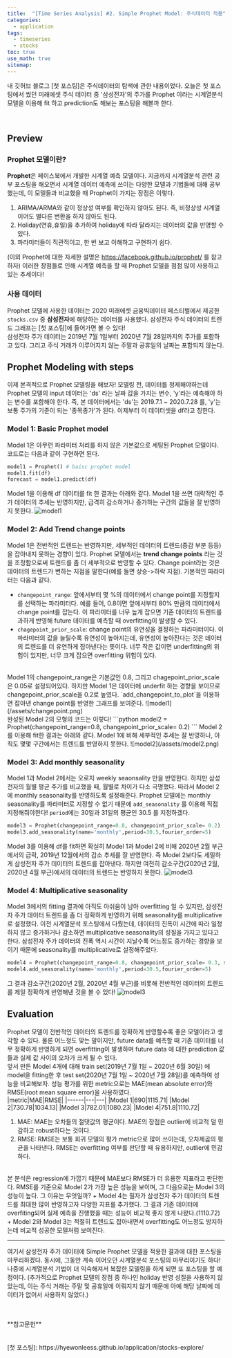 ```yaml
---
title:  "[Time Series Analysis] #2. Simple Prophet Model: 주식데이터 적용"
categories:
  - application
tags:
  - timeseries
  - stocks
toc: true
use_math: true
sitemap: 
---
```


내 깃허브 블로그 [첫 포스팅]은 주식데이터의 탐색에 관한 내용이었다. 오늘은 첫 포스팅에서 썼던 미래에셋 주식 데이터 중 '삼성전자'의 주가를 Prophet 이라는 시계열분석 모델을 이용해
fit 하고 prediction도 해보는 포스팅을 해볼까 한다. 

<br>

## Preview
### Prophet 모델이란?
**Prophet**은 페이스북에서 개발한 시계열 예측 모델이다. 지금까지 시계열분석 관련 공부 포스팅을 해오면서 시계열 데이터 예측에 쓰이는 다양한 모델과 기법들에 대해 공부했는데, 이 모델들과
비교했을 때 Prophet이 가지는 장점은 이렇다.
 1) ARIMA/ARMA와 같이 정상성 여부를 확인하지 않아도 된다. 즉, 비정상성 시계열이어도 별다른 변환을 하지 않아도 된다.
 2) Holiday(연휴,휴일)을 추가하여 holiday에 따라 달라지는 데이터의 값을 반영할 수 있다.
 3) 파라미터들이 직관적이고, 한 번 보고 이해하고 구현하기 쉽다. <br>
 
(이외 Prophet에 대한 자세한 설명은 <https://facebook.github.io/prophet/> 를 참고하자)
이러한 장점들로 인해 시계열 예측을 할 때 Prophet 모델을 점점 많이 사용하고 있는 추세이다! 

### 사용 데이터
Prophet 모델에 사용한 데이터는 2020 미래에셋 금융빅데이터 페스티벌에서 제공한 `stocks.csv` 중 **삼성전자**에 해당하는 데이터를 사용했다. 삼성전자 주식 데이터의 트렌드 그래프는
[첫 포스팅]에 들어가면 볼 수 있다! <br>
삼성전자 주가 데이터는 2019년 7월 1일부터 2020년 7월 28일까지의 주가를 포함하고 있다. 그리고 주식 거래가 이루어지지 않는 주말과 공휴일의 날짜는 포함되지 않는다.

## Prophet Modeling with steps
이제 본격적으로 Prophet 모델링을 해보자! 모델링 전, 데이터를 정제해야하는데 Prophet 모델의 input 데이터는 'ds' 라는 날짜 값을 가지는 변수, 'y'라는 예측해야 하는 변수를 포함해야 한다.
즉, 본 데이터에서는 'ds'는 2019.7.1 ~ 2020.7.28 를, 'y'는 보통 주가의 기준이 되는 '종목종가'가 된다. 이제부터 이 데이터셋을 df라고 칭한다.

### Model 1: Basic Prophet model
Model 1은 아무런 파라미터 처리를 하지 않은 기본값으로 세팅된 Prophet 모델이다. 코드로는 다음과 같이 구현하면 된다.
```python
model1 = Prophet() # baisc prophet model
model1.fit(df)
forecast = model1.predict(df) 
```
Model 1을 이용해 df 데이터를 fit 한 결과는 아래와 같다. Model 1을 쓰면 대략적인 주가 데이터의 추세는 반영하지만, 급격히 감소하거나 증가하는 구간의 값들을 잘 반영하지 못한다.
![model1](/assets/model1.png)

### Model 2: Add Trend change points 
Model 1은 전반적인 트렌드는 반영하지만, 세부적인 데이터의 트렌드(증감 부분 등등)을 잡아내지 못하는 경향이 있다. Prophet 모델에서는 **trend change points** 라는 것을 조정함으로써
트렌드를 좀 더 세부적으로 반영할 수 있다. Change point라는 것은 데이터의 트렌드가 변하는 지점을 말한다(예를 들면 상승->하락 지점). 기본적인 파라미터는 다음과 같다.
 + `changepoint_range`: 앞에서부터 몇 %의 데이터에서 change point를 지정할지를 선택하는 파라미터다. 예를 들어, 0.8이면 앞에서부터 80% 만큼의 데이터에서 change point를 잡는다. 이 파라미터를 너무 높게 잡으면 기존 데이터의 트렌드를 과하게 반영해 future 데이터를 예측할 때 overfitting이 발생할 수 있다.
 + `chagepoint_prior_scale`: change point의 유연성을 결정하는 파라미터이다. 이 파라미터의 값을 늘릴수록 유연성이 높아지는데, 유연성이 높아진다는 것은 데이터의 트렌드를 더 유연하게 
 잡아낸다는 뜻이다. 너무 작은 값이면 underfitting의 위험이 있지만, 너무 크게 잡으면 overfitting 위험이 있다.
<br>
Model 1의 changepoint_range은 기본값인 0.8, 그리고 chagepoint_prior_scale 은 0.05로 설정되어있다. 하지만 Model 1은 데이터에 underfit 하는 경향을 보이므로 changepoint_prior_scale을
0.2로 높였다. `add_changepoint_to_plot`을 이용하면 잡아낸 change point를 반영한 그래프를 보여준다.
![model1](/assets/changepoint.png)
<br>
완성된 Model 2의 모형의 코드는 이렇다!
```python
model2 = Prophet(changepoint_range=0.8, changepoint_prior_scale= 0.2)
```
Model 2를 이용해 fit한 결과는 아래와 같다. Model 1에 비해 세부적인 추세는 잘 반영하나, 아직도 몇몇 구간에서는 트렌드를 반영하지 못한다.
![model2](/assets/model2.png)

### Model 3: Add monthly seasonality
Model 1과 Model 2에서는 오로지 weekly seaonsality 만을 반영한다. 하지만 삼성전자의 월별 평균 주가를 비교했을 때, 월별로 차이가 다소 극명했다. 따라서 Model 2에 monthly seasonality를
반영하도록 설정해준다. Prophet 모델에는 monthly seasonality를 파라미터로 지정할 수 없기 때문에 `add_seasonality` 를 이용해 직접 지정해줘야한다! `period`에는 30일과 31일의 평균인 30.5 를 지정하겠다.

```python
model3 = Prophet(changepoint_range=0.8, changepoint_prior_scale= 0.2)
model3.add_seasonality(name='monthly',period=30.5,fourier_order=5)
```
Model 3를 이용해 df를 fit하면 확실히 Model 1과 Model 2에 비해 2020년 2월 부근에서의 급락, 2019년 12월에서의 감소 추세를 잘 반영한다. 즉 Model 2보다도 세밀하게 삼성전자 주가 데이터의 트렌드를 잡아낸다. 하지만 여전히 감소구간(2020년 2월, 2020년 4월 부근)에서의 데이터의 트렌드는 반영하지 못한다. 
![model3](/assets/model3.png)

### Model 4: Multiplicative seasonality
Model 3에서의 fitting 결과에 아직도 아쉬움이 남아 overfitting 일 수 있지만, 삼성전자 주가 데이터 트렌드를 좀 더 정확하게 반영하기 위해 seasonality를 multiplicative로 설정했다.
이전 시계열분석 포스팅에서 다뤘는데, 데이터의 진폭이 시간에 따라 일정하지 않고 증가하거나 감소하면 multiplicative seasonality의 성질을 가지고 있다고 한다. 삼성전자 주가 데이터의 진폭 역시 시간이 지날수록 어느정도 증가하는 경향을 보이기 때문에 seasonality를 multiplicative로 설정해주었다.

```python
model4 = Prophet(changepoint_range=0.8, changepoint_prior_scale= 0.3, seasonality_mode='multiplicative')
model4.add_seasonality(name='monthly',period=30.5,fourier_order=5)
```

그 결과 감소구간(2020년 2월, 2020년 4월 부근)를 비롯해 전반적인 데이터의 트렌드를 제일 정확하게 반영해낸 것을 볼 수 있다!
![model3](/assets/model4.png)

## Evaluation
Prophet 모델이 전반적인 데이터의 트렌드를 정확하게 반영할수록 좋은 모델이라고 생각할 수 있다. 물론 어느정도 맞는 말이지만, future data를 예측할 때 기존 데이터를 너무 정확하게 
반영하게 되면 overfitting이 발생하며 future data 에 대한 prediction 값들과 실제 값 사이의 오차가 크게 될 수 있다.
<br>
앞서 만든 Model 4개에 대해 train set(2019년 7월 1일 ~ 2020년 6월 30일) 에 model을 fitting한 후 test set(2020년 7월 1일 ~ 2020년 7월 28일)를 예측하여 성능을 비교해보자. 성능 평가를
위한 metric으로는 MAE(mean absolute error)와 RMSE(root mean square error)을 사용하였다.
<br>
|metric|MAE|RMSE|
|------|---|---|
|Model 1|690|1115.71|
|Model 2|730.78|1034.13|
|Model 3|782.01|1080.23|
|Model 4|751.8|1110.72|
<br>
 1. MAE: MAE는 오차들의 절댓값의 평균이다. MAE의 장점은 outlier에 비교적 덜 민감하고 robust하다는 것이다.
 2. RMSE: RMSE는 보통 회귀 모델의 평가 metric으로 많이 쓰이는데, 오차제곱의 평균을 나타낸다. RMSE는 overfitting 여부를 판단할 때 유용하지만, outlier에 민감하다.
<br>
본 분석은 regression에 가깝기 때문에 MAE보다 RMSE가 더 유용한 지표라고 판단한다. RMSE를 기준으로 Model 2가 가장 높은 성능을 보이며, 그 다음으로는 Model 3의 성능이 높다. 
그 이유는 무엇일까?
 + Model 4는 필자가 삼성전자 주가 데이터의 트렌드를 최대한 많이 반영하고자 다양한 지표를 추가했다. 그 결과 기존 데이터에 overfiting되어 실제 예측을 진행했을 때는 성능이 비교적
 좋지 않게 나왔다.(1110.72) 
 + Model 2와 Model 3는 적절히 트렌드도 잡아내면서 overfitting도 어느정도 방지하는데 비교적 성공한 모델처럼 보여진다. 

---

여기서 삼성전자 주가 데이터에 Simple Prophet 모델을 적용한 결과에 대한 포스팅을 마무리하겠다. 동시에, 그동안 계속 이어오던 시계열분석 포스팅의 마무리이기도 하다! 나중에 시계열분석
기법이 더 익숙해져서 복잡한 모델링을 하게 되면 또 포스팅을 할 예정이다. (추가적으로 Prophet 모델의 장점 중 하나인 holiday 반영 성질을 사용하지 않았는데, 이는 주식 거래는 주말 및 공휴일에 이뤄지지 않기 때문에 아예 해당 날짜에 데이터가 없어서 사용하지 않았다.)


<br>
<br>
**참고문헌**
<https://zamezzz.tistory.com/279> <br>
<https://predictor-ver1.tistory.com/4> <br>
<https://hyperconnect.github.io/2020/03/09/prophet-package.html>

<br>
[첫 포스팅]: https://hyewonleess.github.io/application/stocks-explore/
